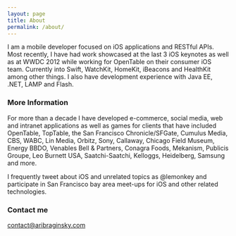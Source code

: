 ```yaml
---
layout: page
title: About
permalink: /about/
---
```


I am a mobile developer focused on iOS applications and RESTful APIs. Most recently, I have had work showcased at the last 3 iOS keynotes as well as at WWDC 2012 while working for OpenTable on their consumer iOS team. Currently into Swift, WatchKit, HomeKit, iBeacons and HealthKit among other things.  I also have development experience with Java EE, .NET, LAMP and Flash.

### More Information

For more than a decade I have developed e-commerce, social media, web and intranet applications as well as games for clients that have included OpenTable, TopTable, the San Francisco Chronicle/SFGate, Cumulus Media, CBS, WABC, Lin Media, Orbitz, Sony, Callaway, Chicago Field Museum, Energy BBDO, Venables Bell & Partners, Conagra Foods, Mekanism, Publicis Groupe, Leo Burnett USA, Saatchi-Saatchi, Kelloggs, Heidelberg, Samsung and more.

I frequently tweet about iOS and unrelated topics as @lemonkey and participate in San Francisco bay area meet-ups for iOS and other related technologies.

### Contact me

[contact@aribraginsky.com](mailto:contact@aribraginsky.com)
